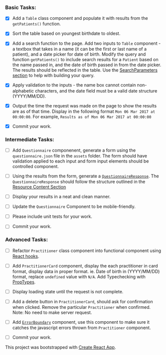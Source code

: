 ### Basic Tasks:

- [X] Add a `Table` class component and populate it with results from the `getPatients()` function.

- [X] Sort the table based on youngest birthdate to oldest.

* [X] Add a search function to the page. Add two inputs to `Table` component - a textbox that takes in a name (it can be the first or last name of a patient), and a date picker for date of birth. Modify the query and function `getPatients()` to include search results for a `Patient` based on the name passed in, and the date of birth passed in from the date picker. The results should be reflected in the table. Use the [SearchParameters section](https://www.hl7.org/fhir/patient.html#search) to help with building your query. 

* [X] Apply validation to the inputs - the name box cannot contain non-alphabetic characters, and the date field must be a valid date structure (YYYY/MM/DD).

* [X] Output the time the request was made on the page to show the results are as of that time. Display in the following format `Mon 06 Mar 2017 at 00:00:00`. For example, `Results as of Mon 06 Mar 2017 at 00:00:00`

* [X] Commit your work.

### Intermediate Tasks:

- [ ] Add `Questionnaire` componenent, generate a form using the `questionnaire.json` file in the `assets` folder. The form should have validation applied to each input and form input elements should be controlled component.

- [ ] Using the results from the form, generate a [`QuestionnaireResponse`](https://www.hl7.org/fhir/questionnaireresponse.html). The `QuestionnaireResponse` should follow the structure outlined in the [Resource Content Section](https://www.hl7.org/fhir/questionnaireresponse.html#resource)

- [ ] Display your results in a neat and clean manner.

- [ ] Update the `Questionnaire` Component to be mobile-friendly.

- [ ] Please include unit tests for your work.

- [ ] Commit your work.

### Advanced Tasks:

- [ ] Refactor `Practitioner` class component into functional component using [React hooks](https://reactjs.org/docs/hooks-intro.html).

- [ ] Add `PractitionerCard` component, display the each practitioner in card format, display data in proper format. ie. Date of birth in (YYYY/MM/DD) format, replace `undefined` value with `N/A`. Add Typechecking with [PropTypes](https://reactjs.org/docs/typechecking-with-proptypes.html).

- [ ] Display loading state until the request is not complete.

- [ ] Add a delete button in `PractitionerCard`, should ask for confirmation when clicked. Remove the particular `Practitioner` when confirmed. Note: No need to make server request.

- [ ] Add [`ErrorBoundary`](https://reactjs.org/docs/error-boundaries.html) component, use this component to make sure it catches the javascript errors thrown from `Practitioner` component.

- [ ] Commit your work.

This project was bootstrapped with [Create React App](https://github.com/facebook/create-react-app).

